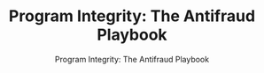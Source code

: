 ---
title: "Program Integrity: The Antifraud Playbook"
subtitle: "Program Integrity: The Antifraud Playbook"
doc-link: ../assets/files/Interactive-Treasury-Playbook.pdf
layout: resources-landing
filters: risk-management cfoc playbook omb 2018
fiscal_year: 2018
---
